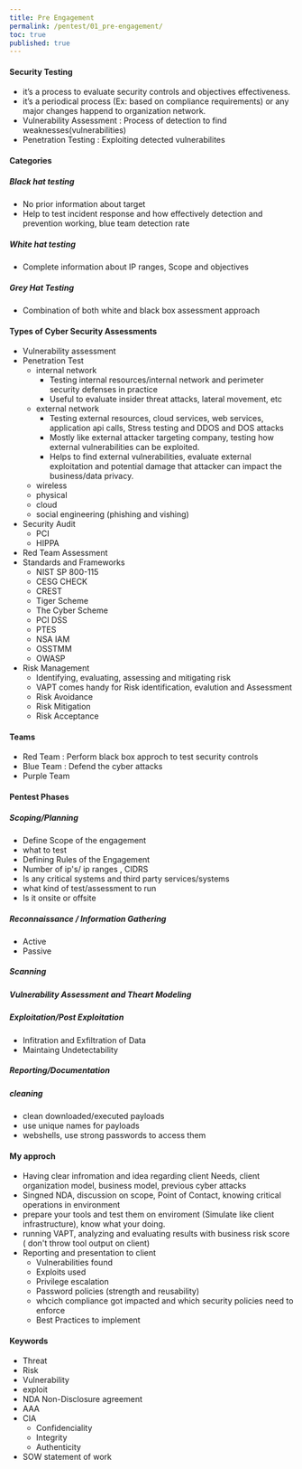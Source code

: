 ```yaml
---
title: Pre Engagement
permalink: /pentest/01_pre-engagement/
toc: true
published: true
---
```


#### Security Testing
- it’s a process to evaluate security controls and objectives effectiveness.
- it’s a periodical process (Ex: based on compliance requirements) or any major changes happend to organization network.
- Vulnerability Assessment : Process of detection to find weaknesses(vulnerabilities)
- Penetration Testing : Exploiting detected vulnerabilites

#### Categories 
##### Black hat testing
- No prior information about target 
- Help to test incident response and how effectively detection and prevention working, blue team detection rate
##### White hat testing 
- Complete information about IP ranges, Scope and objectives
##### Grey Hat Testing 
- Combination of both white and black box assessment approach 
#### Types of Cyber Security Assessments 
- Vulnerability assessment
- Penetration Test
	- internal network
		- Testing internal resources/internal network and perimeter security defenses in practice 
		- Useful to evaluate insider threat attacks, lateral movement, etc 
	- external network
		- Testing external resources, cloud services, web services, application api calls, Stress testing and DDOS and DOS attacks 
		- Mostly like external attacker targeting company, testing how external vulnerabilities can be exploited.
		- Helps to find external vulnerabilities, evaluate external exploitation and potential damage that attacker can impact the business/data privacy. 
	- wireless
	- physical 
	- cloud
	- social engineering (phishing and vishing)
- Security Audit
	- PCI
	- HIPPA
- Red Team Assessment 
- Standards and Frameworks
	-  NIST SP 800-115
 	-  CESG CHECK
 	-  CREST
	-  Tiger Scheme
 	-  The Cyber Scheme
	-  PCI DSS
 	-  PTES
	-  NSA IAM
	-  OSSTMM
	-  OWASP
- Risk Management
	- Identifying, evaluating, assessing and mitigating risk
	- VAPT comes handy for Risk identification, evalution and Assessment 
	- Risk Avoidance
	- Risk Mitigation
	- Risk Acceptance
	

#### Teams
- Red Team : Perform black box approch to test security controls
- Blue Team : Defend the cyber attacks 
- Purple Team


#### Pentest Phases
##### Scoping/Planning
- Define Scope of the engagement 
- what to test
- Defining Rules of the Engagement 
- Number of ip's/ ip ranges , CIDRS
- Is any critical systems and third party services/systems
- what kind of test/assessment to run
- Is it onsite or offsite

##### Reconnaissance / Information Gathering
- Active
- Passive
##### Scanning
##### Vulnerability Assessment and Theart Modeling
##### Exploitation/Post Exploitation 
- Infitration and Exfiltration of Data
- Maintaing Undetectability
##### Reporting/Documentation
##### cleaning 
- clean downloaded/executed payloads
- use unique names for payloads
- webshells, use strong passwords to access them

#### My approch 
- Having clear infromation and idea regarding client Needs, client organization model, business model, previous cyber attacks 
- Singned NDA, discussion on scope,  Point of Contact, knowing critical operations in environment
- prepare your tools and test them on enviroment (Simulate like client infrastructure), know what your doing. 
- running VAPT, analyzing and evaluating results with business risk score ( don't throw tool output on client) 
- Reporting and presentation to client
	- Vulnerabilities found
	- Exploits used
	- Privilege escalation 
	- Password policies (strength and reusability)
	- whcich compliance got impacted and which security policies need to enforce
	- Best Practices to implement 
	
#### Keywords
- Threat
- Risk 
- Vulnerability
- exploit 
- NDA Non-Disclosure agreement
- AAA
- CIA
	- Confidenciality
	- Integrity
	- Authenticity 
- SOW statement of work
